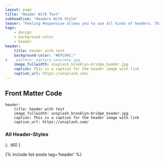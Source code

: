```yaml
---
layout: page
title: "Header With Text"
subheadline: "Headers With Style"
teaser: "Feeling Responsive allows you to use all kinds of headers. This header is with text."
tags:
    - design
    - background color
    - header
header:
    title: header with text
    background-color: "#EFC94C;"
#    pattern: pattern_concrete.jpg
    image_fullwidth: unsplash_brooklyn-bridge_header.jpg
    caption: This is a caption for the header image with link
    caption_url: https://unsplash.com/
---
```

<!--more-->

## Front Matter Code

~~~
header:
    title: header with text
    image_fullwidth: unsplash_brooklyn-bridge_header.jpg
    caption: This is a caption for the header image with link
    caption_url: https://unsplash.com/
~~~

### All Header-Styles 
{: .t60 }

{% include list-posts tag='header' %}